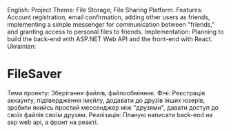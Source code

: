 English:
Project Theme: File Storage, File Sharing Platform.
Features: Account registration, email confirmation, adding other users as friends, implementing a simple messenger for communication between "friends," and granting access to personal files to friends.
Implementation: Planning to build the back-end with ASP.NET Web API and the front-end with React.
Ukrainian:
# FileSaver
Тема проекту: Зберігання файлів, файлообмінник.
Фічі: Реєстрація аккаунту, підтвердження імєйлу, додавати до друзів інших юзерів, зробити якийсь простий мессенджер між "друзями", давати  доступ до своїх файлів своїм друзям.
Реалізація: Планую написати back-end на asp web api, а фронт на реакті.
